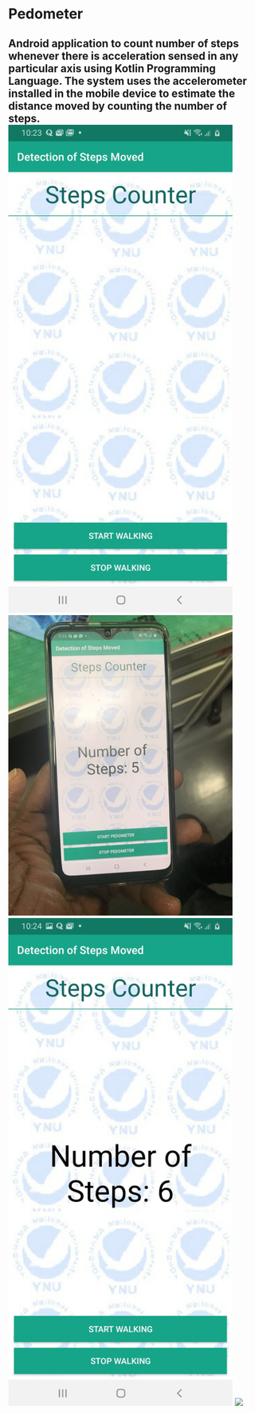 # Pedometer
<h2> Android application to count number of steps whenever there is acceleration sensed in any particular axis using Kotlin Programming Language. The system uses the accelerometer installed in the mobile device to estimate the distance moved by counting the number of steps.
 
 <img width="450" src="./design/Starting.jpeg">
  
 <img width="450" src="./design/Results after Experimet.jpeg">
 
  <img width="450" src="./design/Testing system.jpeg">
  
  <img width="452" src="./design/experiment.gif">
  
  
  

 

